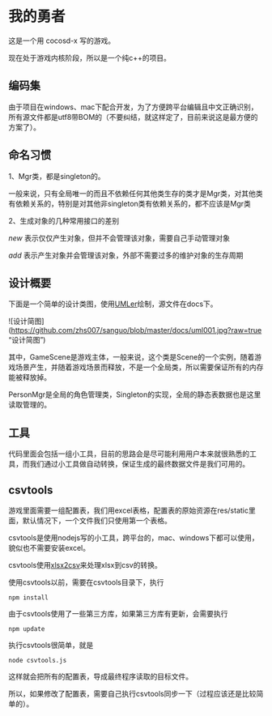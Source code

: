 # 我的勇者
这是一个用 cocosd-x 写的游戏。

现在处于游戏内核阶段，所以是一个纯c++的项目。

编码集
---
由于项目在windows、mac下配合开发，为了方便跨平台编辑且中文正确识别，所有源文件都是utf8带BOM的（不要纠结，就这样定了，目前来说这是最方便的方案了）。

命名习惯
---
1、Mgr类，都是singleton的。

一般来说，只有全局唯一的而且不依赖任何其他类生存的类才是Mgr类，对其他类有依赖关系的，特别是对其他非singleton类有依赖关系的，都不应该是Mgr类

2、生成对象的几种常用接口的差别

*new* 表示仅仅产生对象，但并不会管理该对象，需要自己手动管理对象

*add* 表示产生对象并会管理该对象，外部不需要过多的维护对象的生存周期

设计概要
---
下面是一个简单的设计类图，使用[UMLer](http://uml.riaoo.com/)绘制，源文件在docs下。

![设计简图](https://github.com/zhs007/sanguo/blob/master/docs/uml001.jpg?raw=true “设计简图”)

其中，GameScene是游戏主体，一般来说，这个类是Scene的一个实例，随着游戏场景产生，并随着游戏场景而释放，不是一个全局类，所以需要保证所有的内存能被释放掉。

PersonMgr是全局的角色管理类，Singleton的实现，全局的静态表数据也是这里读取管理的。

工具
---
代码里面会包括一组小工具，目前的思路会是尽可能利用用户本来就很熟悉的工具，而我们通过小工具做自动转换，保证生成的最终数据文件是我们可用的。

csvtools
---
游戏里面需要一组配置表，我们用excel表格，配置表的原始资源在res/static里面，默认情况下，一个文件我们只使用第一个表格。

csvtools是使用nodejs写的小工具，跨平台的，mac、windows下都可以使用，貌似也不需要安装excel。

csvtools使用[xlsx2csv](https://github.com/zhs007/xlsx2csv)来处理xlsx到csv的转换。

使用csvtools以前，需要在csvtools目录下，执行

```
npm install
```

由于csvtools使用了一些第三方库，如果第三方库有更新，会需要执行

```
npm update
```

执行csvtools很简单，就是

```
node csvtools.js
```

这样就会把所有的配置表，导成最终程序读取的目标文件。

所以，如果修改了配置表，需要自己执行csvtools同步一下（过程应该还是比较简单的）。